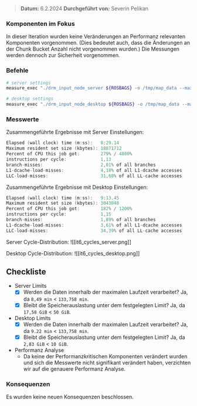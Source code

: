 
>  **Datum:** 6.2.2024
>  **Durchgeführt von:** Severin Pelikan

### Komponenten im Fokus

In dieser Iteration wurden keine Veränderungen an Performanz relevanten Komponenten vorgenommen.
(Dies bedeutet auch, dass die Änderungen an der Chunk Bucket Anzahl nicht vorgenommen wurden.)
Die Messungen werden dennoch zur Sicherheit vorgenommen.

### Befehle

```bash
# server settings
measure_exec "./drm_input_node_server ${ROSBAGS} -o /tmp/map_data --max-radial-dist 30 --max-peripheral-dist 20 --time-per-block 1h --max-scan-pos-deviation 1 --chunk-size 30" "/tmp/map_data" "/media/vault/test_results/it6/server"

# desktop settings
measure_exec "./drm_input_node_desktop ${ROSBAGS} -o /tmp/map_data --max-radial-dist 30 --max-peripheral-dist 20 --time-per-block 5min --max-scan-pos-deviation 1 --chunk-size 30" "/tmp/map_data" "/media/vault/test_results/it6/desktop"
```

### Messwerte

Zusammengeführte Ergebnisse mit Server Einstellungen:
```go
Elapsed (wall clock) time (m:ss):   8:29.14
Maximum resident set size (kbytes): 18871712
Percent of CPU this job got:        279% / 4800%
instructions per cycle:             1,13
branch-misses:                      2,01% of all branches
L1-dcache-load-misses:              4,18% of all L1-dcache accesses
LLC-load-misses:                    31,68% of all LL-cache accesses
```

Zusammengeführte Ergebnisse mit Desktop Einstellungen:
```go
Elapsed (wall clock) time (m:ss):   9:13.45
Maximum resident set size (kbytes): 3043048
Percent of CPU this job got:        182% / 1200%
instructions per cycle:             1,15
branch-misses:                      1,89% of all branches
L1-dcache-load-misses:              3,61% of all L1-dcache accesses
LLC-load-misses:                    34,39% of all LL-cache accesses
```

Server Cycle-Distribution:
![[it6_cycles_server.png]]

Desktop Cycle-Distribution:
![[it6_cycles_desktop.png]]

## Checkliste
- Server Limits
	- [x] Werden die Daten innerhalb der maximalen Laufzeit verarbeitet?
		Ja, da `8,49 min` < `133,758 min`.
	- [x] Bleibt die Speicherauslastung unter dem festgelegten Limit?
		Ja, da `17,58 GiB` < `50 GiB`.
- Desktop Limits
	- [x] Werden die Daten innerhalb der maximalen Laufzeit verarbeitet?
		Ja, da `9.22 min` < `133,758 min`.
	- [x] Bleibt die Speicherauslastung unter dem festgelegten Limit?
		Ja, da `2,83 GiB` < `10 GiB`.
- Performanz Analyse
	- Da keine der Performanzkritischen Komponenten verändert wurden und sich die Messwerte nicht signifikant verändert haben,
	  verzichten wir auf die genauere Performanz Analyse.

### Konsequenzen

Es wurden keine neuen Konsequenzen beschlossen.

